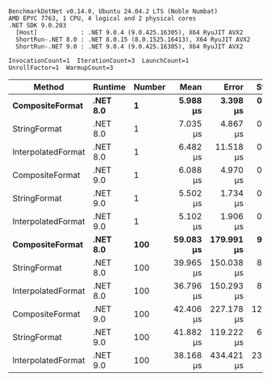 ```

BenchmarkDotNet v0.14.0, Ubuntu 24.04.2 LTS (Noble Numbat)
AMD EPYC 7763, 1 CPU, 4 logical and 2 physical cores
.NET SDK 9.0.203
  [Host]            : .NET 9.0.4 (9.0.425.16305), X64 RyuJIT AVX2
  ShortRun-.NET 8.0 : .NET 8.0.15 (8.0.1525.16413), X64 RyuJIT AVX2
  ShortRun-.NET 9.0 : .NET 9.0.4 (9.0.425.16305), X64 RyuJIT AVX2

InvocationCount=1  IterationCount=3  LaunchCount=1  
UnrollFactor=1  WarmupCount=3  

```
| Method             | Runtime  | Number | Mean      | Error      | StdDev     | Median    | Min       | Max       | Allocated |
|------------------- |--------- |------- |----------:|-----------:|-----------:|----------:|----------:|----------:|----------:|
| **CompositeFormat**    | **.NET 8.0** | **1**      |  **5.988 μs** |   **3.398 μs** |  **0.1862 μs** |  **6.041 μs** |  **5.781 μs** |  **6.142 μs** |     **872 B** |
| StringFormat       | .NET 8.0 | 1      |  7.035 μs |   4.867 μs |  0.2668 μs |  7.059 μs |  6.758 μs |  7.290 μs |     896 B |
| InterpolatedFormat | .NET 8.0 | 1      |  6.482 μs |  11.518 μs |  0.6314 μs |  6.572 μs |  5.810 μs |  7.063 μs |     872 B |
| CompositeFormat    | .NET 9.0 | 1      |  6.088 μs |   4.970 μs |  0.2724 μs |  6.182 μs |  5.781 μs |  6.301 μs |     872 B |
| StringFormat       | .NET 9.0 | 1      |  5.502 μs |   1.734 μs |  0.0950 μs |  5.505 μs |  5.405 μs |  5.596 μs |     896 B |
| InterpolatedFormat | .NET 9.0 | 1      |  5.102 μs |   1.906 μs |  0.1045 μs |  5.069 μs |  5.018 μs |  5.219 μs |     584 B |
| **CompositeFormat**    | **.NET 8.0** | **100**    | **59.083 μs** | **179.991 μs** |  **9.8659 μs** | **55.510 μs** | **51.502 μs** | **70.237 μs** |   **14336 B** |
| StringFormat       | .NET 8.0 | 100    | 39.965 μs | 150.038 μs |  8.2241 μs | 35.978 μs | 34.495 μs | 49.423 μs |   16736 B |
| InterpolatedFormat | .NET 8.0 | 100    | 36.796 μs | 150.293 μs |  8.2381 μs | 32.170 μs | 31.910 μs | 46.307 μs |   14336 B |
| CompositeFormat    | .NET 9.0 | 100    | 42.406 μs | 227.178 μs | 12.4524 μs | 35.647 μs | 34.794 μs | 56.776 μs |   14336 B |
| StringFormat       | .NET 9.0 | 100    | 41.882 μs | 119.222 μs |  6.5349 μs | 38.532 μs | 37.702 μs | 49.413 μs |   16448 B |
| InterpolatedFormat | .NET 9.0 | 100    | 38.168 μs | 434.421 μs | 23.8121 μs | 24.565 μs | 24.275 μs | 65.663 μs |   14048 B |
